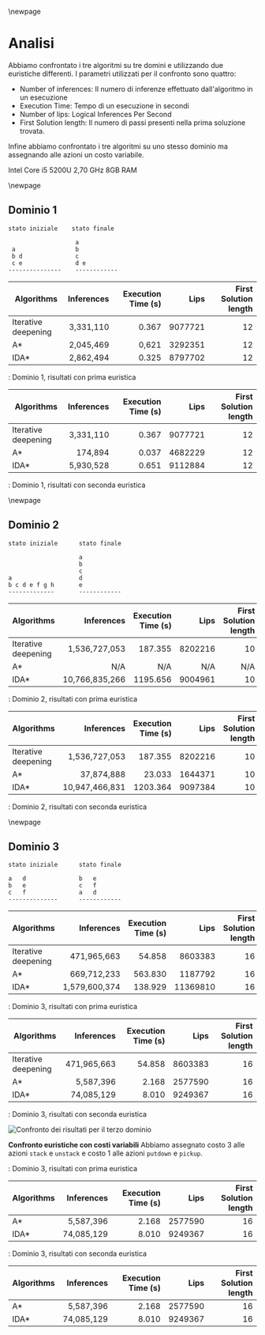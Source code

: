 \newpage

# Analisi

Abbiamo confrontato i tre algoritmi su tre domini e utilizzando due euristiche differenti.
I parametri utilizzati per il confronto sono quattro:

- Number of inferences: Il numero di inferenze effettuato dall'algoritmo in un esecuzione
- Execution Time: Tempo di un esecuzione in secondi
- Number of lips: Logical Inferences Per Second
- First Solution length: Il numero di passi presenti nella prima soluzione trovata.

Infine abbiamo confrontato i tre algoritmi su uno stesso dominio ma assegnando alle azioni un costo variabile.

Intel Core i5 5200U 2,70 GHz 8GB RAM

\newpage

## Dominio 1

```{caption="Dominio 1: esempio moodle"}
stato iniziale    stato finale

                   a
 a                 b
 b d               c
 c e               d e
---------------    ------------
```

| Algorithms          | Inferences | Execution Time (s) |    Lips | First Solution length |
| ------------------- | ---------: | -----------------: | ------: | --------------------: |
| Iterative deepening |  3,331,110 |              0.367 | 9077721 |                    12 |
| A\*                 |  2,045,469 |              0,621 | 3292351 |                    12 |
| IDA\*               |  2,862,494 |              0.325 | 8797702 |                    12 |

: Dominio 1, risultati con prima euristica

| Algorithms          | Inferences | Execution Time (s) |    Lips | First Solution length |
| ------------------- | ---------: | -----------------: | ------: | --------------------: |
| Iterative deepening |  3,331,110 |              0.367 | 9077721 |                    12 |
| A\*                 |    174,894 |              0.037 | 4682229 |                    12 |
| IDA\*               |  5,930,528 |              0.651 | 9112884 |                    12 |

: Dominio 1, risultati con seconda euristica

\newpage

## Dominio 2

```{caption="Dominio 2: esempio Prof. Torasso"}
stato iniziale      stato finale

                    a
                    b
                    c
a                   d
b c d e f g h       e
-------------       ------------
```

| Algorithms          |     Inferences | Execution Time (s) |    Lips | First Solution length |
| ------------------- | -------------: | -----------------: | ------: | --------------------: |
| Iterative deepening |  1,536,727,053 |            187.355 | 8202216 |                    10 |
| A\*                 |            N/A |                N/A |     N/A |                   N/A |
| IDA\*               | 10,766,835,266 |           1195.656 | 9004961 |                    10 |

: Dominio 2, risultati con prima euristica

| Algorithms          |     Inferences | Execution Time (s) |    Lips | First Solution length |
| ------------------- | -------------: | -----------------: | ------: | --------------------: |
| Iterative deepening |  1,536,727,053 |            187.355 | 8202216 |                    10 |
| A\*                 |     37,874,888 |             23.033 | 1644371 |                    10 |
| IDA\*               | 10,947,466,831 |           1203.364 | 9097384 |                    10 |

: Dominio 2, risultati con seconda euristica

\newpage

## Dominio 3

```{caption="Dominio 3"}
stato iniziale      stato finale

a   d               b   e
b   e               c   f
c   f               a   d
--------------      ------------
```

| Algorithms          |    Inferences | Execution Time (s) |     Lips | First Solution length |
| ------------------- | ------------: | -----------------: | -------: | --------------------: |
| Iterative deepening |   471,965,663 |             54.858 |  8603383 |                    16 |
| A\*                 |   669,712,233 |            563.830 |  1187792 |                    16 |
| IDA\*               | 1,579,600,374 |            138.929 | 11369810 |                    16 |

: Dominio 3, risultati con prima euristica

| Algorithms          |  Inferences | Execution Time (s) |    Lips | First Solution length |
| ------------------- | ----------: | -----------------: | ------: | --------------------: |
| Iterative deepening | 471,965,663 |             54.858 | 8603383 |                    16 |
| A\*                 |   5,587,396 |              2.168 | 2577590 |                    16 |
| IDA\*               |  74,085,129 |              8.010 | 9249367 |                    16 |

: Dominio 3, risultati con seconda euristica



![Confronto dei risultati per il terzo dominio](Istogrammi/a.png)

**Confronto  euristiche  con costi variabili**
Abbiamo assegnato costo 3 alle azioni `stack` e `unstack` e costo 1 alle azioni `putdown` e `pickup`.

: Dominio 3, risultati con prima euristica

| Algorithms          |  Inferences | Execution Time (s) |    Lips | First Solution length |
| ------------------- | ----------: | -----------------: | ------: | --------------------: |
| A\*                 |   5,587,396 |              2.168 | 2577590 |                    16 |
| IDA\*               |  74,085,129 |              8.010 | 9249367 |                    16 |

: Dominio 3, risultati con seconda euristica

| Algorithms          |  Inferences | Execution Time (s) |    Lips | First Solution length |
| ------------------- | ----------: | -----------------: | ------: | --------------------: |
| A\*                 |   5,587,396 |              2.168 | 2577590 |                    16 |
| IDA\*               |  74,085,129 |              8.010 | 9249367 |                    16 |